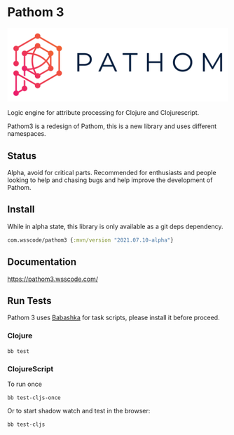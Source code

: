 # Pathom 3

![Pathom Logo](repo-resources/pathom-banner-padded.png)

Logic engine for attribute processing for Clojure and Clojurescript.

Pathom3 is a redesign of Pathom, this is a new library and uses different namespaces.

## Status

Alpha, avoid for critical parts. Recommended for enthusiasts and people looking to help
and chasing bugs and help improve the development of Pathom.

## Install

While in alpha state, this library is only available as a git deps dependency.

```clojure
com.wsscode/pathom3 {:mvn/version "2021.07.10-alpha"}
```

## Documentation

https://pathom3.wsscode.com/

## Run Tests

Pathom 3 uses [Babashka](https://github.com/babashka/babashka) for task scripts, please install it before proceed.

### Clojure

```shell script
bb test
```

### ClojureScript

To run once

```shell script
bb test-cljs-once
```

Or to start shadow watch and test in the browser:

```shell script
bb test-cljs
```
